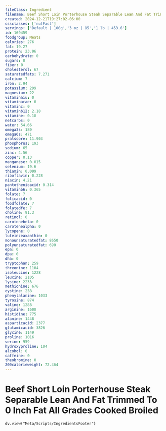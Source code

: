 ```yaml
---
fileClass: Ingredient
filename: Beef Short Loin Porterhouse Steak Separable Lean And Fat Trimmed To 0 Inch Fat All Grades Cooked Broiled
created: 2024-12-21T19:27:02-06:00
cssclasses: ['nutFact']
servings: ['Default | 100g','3 oz | 85','1 lb | 453.6']
id: 169459
foodgroup: Meats
calories: 276
fat: 19.27
protein: 23.96
carbohydrate: 0
sugars: 0
fiber: 0
cholesterol: 67
saturatedfats: 7.271
calcium: 7
iron: 2.94
potassium: 299
magnesium: 22
vitaminaiu: 0
vitaminarae: 0
vitaminc: 0
vitaminb12: 2.18
vitamine: 0.18
netcarbs: 0
water: 54.66
omega3s: 189
omega6s: 471
pralscore: 11.903
phosphorus: 193
sodium: 65
zinc: 4.56
copper: 0.13
manganese: 0.015
selenium: 19.6
thiamin: 0.099
riboflavin: 0.228
niacin: 4.21
pantothenicacid: 0.314
vitaminb6: 0.365
folate: 7
folicacid: 0
foodfolate: 7
folatedfe: 7
choline: 91.3
retinol: 0
carotenebeta: 0
carotenealpha: 0
lycopene: 0
luteinzeaxanthin: 0
monounsaturatedfat: 8650
polyunsaturatedfat: 690
epa: 0
dpa: 0
dha: 0
tryptophan: 259
threonine: 1104
isoleucine: 1228
leucine: 2105
lysine: 2233
methionine: 676
cystine: 258
phenylalanine: 1033
tyrosine: 874
valine: 1288
arginine: 1608
histidine: 775
alanine: 1448
asparticacid: 2377
glutamicacid: 3826
glycine: 1149
proline: 1016
serine: 959
hydroxyproline: 104
alcohol: 0
caffeine: 0
theobromine: 0
200calorieweight: 72.464
---
```


# Beef Short Loin Porterhouse Steak Separable Lean And Fat Trimmed To 0 Inch Fat All Grades Cooked Broiled

```dataviewjs
dv.view("Meta/Scripts/IngredientsFooter")
```